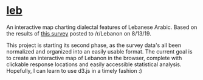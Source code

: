 # [leb](https://supposedly.github.io/leb)
An interactive map charting dialectal features of Lebanese Arabic. Based on the results of
[this survey](https://forms.gle/U4h1xtSJZ5nnv5Ku7) posted to /r/Lebanon on 8/13/19.

This project is starting its second phase, as the survey data's all been normalized and
organized into an easily usable format. The current goal is to create an interactive map
of Lebanon in the browser, complete with clickable response locations and easily accessible
statistical analysis. Hopefully, I can learn to use d3.js in a timely fashion :)

